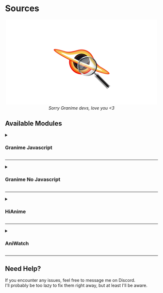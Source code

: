 # Sources

<div align="center"> 
  <img src="https://github.com/50n50/sources/blob/main/asset.png?raw=true" width="500px">
  <br>
  <i>Sorry Granime devs, love you &lt;3</i>
</div>

## Available Modules

<details>

<summary>

### Granime Javascript

</summary>

### Granime
**File:** `Ganime.json`  
**Description:** Granime JavaScript module (depends on `granime.js`). <br>
**Language:** English. (SUB/DUB)<br>
**App version:** V2 and up <br>
**URL (Paste in app):** https://raw.githubusercontent.com/50n50/sources/refs/heads/main/granime/granime.json
</details>

---

<details>

<summary>

### Granime No Javascript

</summary>

### Ganime (No JS)
**File:** `Ganime_noJS.json`  
**Description:** Granime JSON module without JavaScript dependency. <br>
**Language:** English. (SUB/DUB)<br>
**App version:** V1 and up <br>
**URL (Paste in app):** https://raw.githubusercontent.com/50n50/sources/refs/heads/main/granime/granime_noJS
</details>

---

<details>

<summary>

### HiAnime 

</summary>

### HiAnime
**File:** `HiAnime.json`  
**Description:** HiAnime JavaScript module utilizing the AniWatch API (requires `hianime.js`).<br>
**Note:** *Currently supports only dubbed versions until soft subs issue is resolved.* <br>
**Language:** English. (DUB)<br>
**App version:** V2 and up <br>
**URL (Paste in app):** https://raw.githubusercontent.com/50n50/sources/refs/heads/main/hianime/hianime.json
</details>

---

<details>

<summary>

### AniWatch

</summary>

### AniWatch
**File:** `AniWatch.json`  
**Description:** AniWatch JavaScript module utilizing the Anime-API (requires `aniwatch.js`). <br> 
**Note:** *Currently supports only dubbed versions until soft subs issue is resolved.* <br>
**Language:** English. (DUB) <br>
**App version:** V2 and up <br>
**URL (Paste in app):** https://raw.githubusercontent.com/50n50/sources/refs/heads/main/aniwatch/aniwatch.json
</details>

---

## Need Help?
If you encounter any issues, feel free to message me on Discord.  
I'll probably be too lazy to fix them right away, but at least I'll be aware. 




